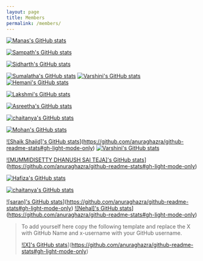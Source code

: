 ```yaml
---
layout: page
title: Members
permalink: /members/
---
```


[![Manas's GitHub stats](https://github-readme-stats.vercel.app/api?username=manasmalla&show_icons=true&border_radius=16&theme=default#gh-light-mode-only)](https://github.com/anuraghazra/github-readme-stats#gh-light-mode-only)

[![Sampath's GitHub stats](https://github-readme-stats.vercel.app/api?username=sampathbalivada&show_icons=true&border_radius=16&theme=default#gh-light-mode-only)](https://github.com/anuraghazra/github-readme-stats#gh-light-mode-only)

[![Sidharth's GitHub stats](https://github-readme-stats.vercel.app/api?username=psidh&show_icons=true&border_radius=16&theme=default#gh-light-mode-only)](https://github.com/anuraghazra/github-readme-stats#gh-light-mode-only)


[![Sumalatha's GitHub stats](https://github-readme-stats.vercel.app/api?username=SumaLatha2023&show_icons=true&border_radius=16&theme=default#gh-light-mode-only)](https://github.com/anuraghazra/github-readme-stats#gh-light-mode-only)
[![Varshini's GitHub stats](https://github-readme-stats.vercel.app/api?username=varshinisreenivas&show_icons=true&border_radius=16&theme=default#gh-light-mode-only)](https://github.com/anuraghazra/github-readme-stats#gh-light-mode-only)
 [![Hemani's GitHub stats](https://github-readme-stats.vercel.app/api?username=hemani2425&show_icons=true&border_radius=16&theme=default#gh-light-mode-only)](https://github.com/anuraghazra/github-readme-stats#gh-light-mode-only)


[![Lakshmi's GitHub stats](https://github-readme-stats.vercel.app/api?username=lakshmikoyilada&show_icons=true&border_radius=16&theme=default#gh-light-mode-only)](https://github.com/anuraghazra/github-readme-stats#gh-light-mode-only)

[![Asreetha's GitHub stats](https://github-readme-stats.vercel.app/api?username=Asreetha98&show_icons=true&border_radius=16&theme=default#gh-light-mode-only)](https://github.com/anuraghazra/github-readme-stats#gh-light-mode-only)

[![chaitanya's GitHub stats](https://github-readme-stats.vercel.app/api?username=Chaitanyakilari&show_icons=true&border_radius=16&theme=default#gh-light-mode-only)](https://github.com/anuraghazra/github-readme-stats#gh-light-mode-only)

[![Mohan's GitHub stats](https://github-readme-stats.vercel.app/api?username=vmss2009&show_icons=true&border_radius=16&theme=default#gh-light-mode-only)](https://github.com/anuraghazra/github-readme-stats#gh-light-mode-only)

[![Shaik Shajid]'s GitHub stats](https://github-readme-stats.vercel.app/api?username=shaik-shajid&show_icons=true&border_radius=16&theme=default#gh-light-mode-only)](https://github.com/anuraghazra/github-readme-stats#gh-light-mode-only)
[![Varshini's GitHub stats](https://github-readme-stats.vercel.app/api?username=varshinisreenivas&show_icons=true&border_radius=16&theme=default#gh-light-mode-only)](https://github.com/anuraghazra/github-readme-stats#gh-light-mode-only)


[![MUMMIDISETTY DHANUSH SAI TEJA]'s GitHub stats](https://github-readme-stats.vercel.app/api?username=mummidisettydhanushsaiteja&show_icons=true&border_radius=16&theme=default#gh-light-mode-only)](https://github.com/anuraghazra/github-readme-stats#gh-light-mode-only)

[![Hafiza's GitHub stats](https://github-readme-stats.vercel.app/api?username=ShaikHafiza&show_icons=true&border_radius=16&theme=default#gh-light-mode-only)](https://github.com/anuraghazra/github-readme-stats#gh-light-mode-only)

[![chaitanya's GitHub stats](https://github-readme-stats.vercel.app/api?username=Chaitanyakilari&show_icons=true&border_radius=16&theme=default#gh-light-mode-only)](https://github.com/anuraghazra/github-readme-stats#gh-light-mode-only)

[![saran]'s GitHub stats](https://github-readme-stats.vercel.app/api?username=saran-github232&show_icons=true&border_radius=16&theme=default#gh-light-mode-only)](https://github.com/anuraghazra/github-readme-stats#gh-light-mode-only)
[![Nehal]'s GitHub stats](https://github-readme-stats.vercel.app/api?username=nehal-5&show_icons=true&border_radius=16&theme=default#gh-light-mode-only)](https://github.com/anuraghazra/github-readme-stats#gh-light-mode-only)

> To add yourself here copy the following template and replace the X with GitHub Name and x-username with your GitHub username.
>
> [![X]'s GitHub stats](https://github-readme-stats.vercel.app/api?username=chaitanya&show_icons=true&border_radius=16&theme=default#gh-light-mode-only)](https://github.com/anuraghazra/github-readme-stats#gh-light-mode-only)
